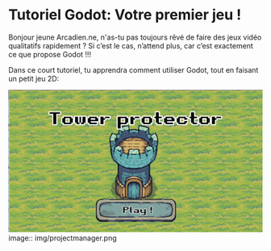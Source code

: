 # Tutoriel Godot: Votre premier jeu !

Bonjour jeune Arcadien.ne, n'as-tu pas toujours rêvé de faire des jeux vidéo qualitatifs rapidement ?
Si c’est le cas, n’attend plus, car c’est exactement ce que propose Godot !!!

Dans ce court tutoriel, tu apprendra comment utiliser Godot, tout en faisant un petit jeu 2D:

![Example](docs/img/preview.gif)
image:: img/projectmanager.png
